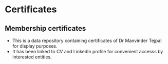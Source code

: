 # Certificates
## Membership certificates
- This is a data repository containing certificates of Dr Manvinder Tejpal for display purposes.
- It has been linked to CV and LinkedIn profile for convenient accesss by interested entities.
